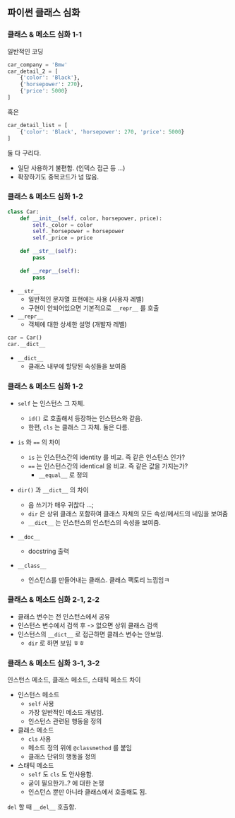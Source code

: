 ## 파이썬 클래스 심화

### 클래스 & 메소드 심화 1-1

일반적인 코딩

```python
car_company = 'Bmw'
car_detail_2 = [
    {'color': 'Black'},
    {'horsepower': 270},
    {'price': 5000}
]
```

혹은

```python
car_detail_list = [
    {'color': 'Black', 'horsepower': 270, 'price': 5000}
]
```

둘 다 구리다.

- 일단 사용하기 불편함. (인덱스 접근 등 ...)
- 확장하기도 중복코드가 넘 많음.



### 클래스 & 메소드 심화 1-2

```python
class Car:
    def __init__(self, color, horsepower, price):
        self._color = color
        self._horsepower = horsepower
        self._price = price
    
    def __str__(self):
        pass
    
    def __repr__(self):
        pass
```

- `__str__` 
    - 일반적인 문자열 표현에는 사용 (사용자 레벨)
    - 구현이 안되어있으면 기본적으로 `__repr__` 를 호출
- `__repr__`
    - 객체에 대한 상세한 설명 (개발자 레벨)

```python
car = Car()
car.__dict__
```

- `__dict__`
    - 클래스 내부에 할당된 속성들을 보여줌



### 클래스 & 메소드 심화 1-2

- `self` 는 인스턴스 그 자체.
    - `id()` 로 호출해서 등장하는 인스턴스와 같음.
    - 한편, `cls` 는 클래스 그 자체. 둘은 다름.
- `is`  와 `==` 의 차이
    - `is` 는 인스턴스간의 identity 를 비교. 즉 같은 인스턴스 인가?
    - `==` 는 인스턴스간의 identical 을 비교. 즉 같은 값을 가지는가?
        - `__equal__` 로 정의

- `dir()` 과 `__dict__` 의 차이
    - 음 쓰기가 매우 귀찮다 ...;
    - `dir` 은 상위 클래스 포함하여 클래스 자체의 모든 속성/메서드의 네임을 보여줌
    - `__dict__` 는 인스턴스의 인스턴스의 속성을 보여줌.
- `__doc__`
    - docstring 출력
- `__class__`
    - 인스턴스를 만들어내는 클래스. 클래스 팩토리 느낌임ㅋ



### 클래스 & 메소드 심화 2-1, 2-2

- 클래스 변수는 전 인스턴스에서 공유
- 인스턴스 변수에서 검색 후 -> 없으면 상위 클래스 검색
- 인스턴스의 `__dict__` 로 접근하면 클래스 변수는 안보임.
    - `dir` 로 하면 보임 ㅎㅎ



### 클래스 & 메소드 심화 3-1, 3-2

인스턴스 메소드, 클래스 메소드, 스태틱 메소드 차이

- 인스턴스 메소드
    - `self` 사용
    - 가장 일반적인 메소드 개념임.
    - 인스턴스 관련된 행동을 정의
- 클래스 메소드
    - `cls` 사용
    - 메소드 정의 위에 `@classmethod` 를 붙임
    - 클래스 단위의 행동을 정의
- 스태틱 메소드
    - `self` 도 `cls` 도 안사용함.
    - 굳이 필요한가..? 에 대한 논쟁
    - 인스턴스 뿐만 아니라 클래스에서 호출해도 됨.

`del` 할 때 `__del__` 호출함.


